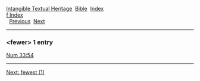 [Intangible Textual Heritage](../../index)  [Bible](../index) 
[Index](index)   
[f Index](_f_)  
  [Previous](c04201)  [Next](c04203) 

------------------------------------------------------------------------

### &lt;fewer&gt; 1 entry

[Num 33:54](../kjv/num033.htm#054)  

------------------------------------------------------------------------

[Next: fewest (1)](c04203)
